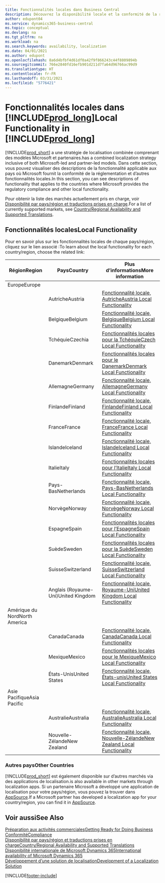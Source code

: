 ```yaml
---
title: Fonctionnalités locales dans Business Central
description: Découvrez la disponibilité locale et la conformité de la réglementation de Business Central pour les pays où Microsoft offre les fonctionnalités locales.
author: edupont04
ms.service: dynamics365-business-central
ms.topic: conceptual
ms.devlang: na
ms.tgt_pltfrm: na
ms.workload: na
ms.search.keywords: availability, localization
ms.date: 04/01/2021
ms.author: edupont
ms.openlocfilehash: 8a6d4bfbf4d61df0a42f9f866243c44f8809894b
ms.sourcegitcommit: 766e2840fd16efb901d211d7fa64d96766ac99d9
ms.translationtype: HT
ms.contentlocale: fr-FR
ms.lasthandoff: 03/31/2021
ms.locfileid: "5776421"
---
```

# <a name="local-functionality-in-prod_long"></a><span data-ttu-id="bce81-103">Fonctionnalités locales dans [!INCLUDE[prod_long](includes/prod_long.md)]</span><span class="sxs-lookup"><span data-stu-id="bce81-103">Local Functionality in [!INCLUDE[prod_long](includes/prod_long.md)]</span></span>

[!INCLUDE[prod_short](includes/prod_short.md)] <span data-ttu-id="bce81-104">a une stratégie de localisation combinée comprenant des modèles Microsoft et partenaires.</span><span class="sxs-lookup"><span data-stu-id="bce81-104">has a combined localization strategy inclusive of both Microsoft-led and partner-led models.</span></span> <span data-ttu-id="bce81-105">Dans cette section, vous pouvez visualiser des descriptions de la fonctionnalité applicable aux pays où Microsoft fournit la conformité de la réglementation et d’autres fonctionnalités locales.</span><span class="sxs-lookup"><span data-stu-id="bce81-105">In this section, you can see descriptions of functionality that applies to the countries where Microsoft provides the regulatory compliance and other local functionality.</span></span>  

<span data-ttu-id="bce81-106">Pour obtenir la liste des marchés actuellement pris en charge, voir [Disponibilité par pays/région et traductions prises en charge](/dynamics365/business-central/dev-itpro/compliance/apptest-countries-and-translations?toc=/dynamics365/business-central/toc.json).</span><span class="sxs-lookup"><span data-stu-id="bce81-106">For a list of currently supported markets, see [Country/Regional Availability and Supported Translations](/dynamics365/business-central/dev-itpro/compliance/apptest-countries-and-translations?toc=/dynamics365/business-central/toc.json).</span></span>  

## <a name="local-functionality"></a><span data-ttu-id="bce81-107">Fonctionnalités locales</span><span class="sxs-lookup"><span data-stu-id="bce81-107">Local Functionality</span></span>

<span data-ttu-id="bce81-108">Pour en savoir plus sur les fonctionnalités locales de chaque pays/région, cliquez sur le lien associé :</span><span class="sxs-lookup"><span data-stu-id="bce81-108">To learn about the local functionality for each country/region, choose the related link:</span></span>

| <span data-ttu-id="bce81-109">Région</span><span class="sxs-lookup"><span data-stu-id="bce81-109">Region</span></span> | <span data-ttu-id="bce81-110">Pays</span><span class="sxs-lookup"><span data-stu-id="bce81-110">Country</span></span> | <span data-ttu-id="bce81-111">Plus d’informations</span><span class="sxs-lookup"><span data-stu-id="bce81-111">More information</span></span> |
| --- | --- |--- |
| <span data-ttu-id="bce81-112">Europe</span><span class="sxs-lookup"><span data-stu-id="bce81-112">Europe</span></span> |  | |
|        | <span data-ttu-id="bce81-113">Autriche</span><span class="sxs-lookup"><span data-stu-id="bce81-113">Austria</span></span> | [<span data-ttu-id="bce81-114">Fonctionnalité locale, Autriche</span><span class="sxs-lookup"><span data-stu-id="bce81-114">Austria Local Functionality</span></span>](localfunctionality/austria/austria-local-functionality.md) |
|        | <span data-ttu-id="bce81-115">Belgique</span><span class="sxs-lookup"><span data-stu-id="bce81-115">Belgium</span></span> | [<span data-ttu-id="bce81-116">Fonctionnalité locale, Belgique</span><span class="sxs-lookup"><span data-stu-id="bce81-116">Belgium Local Functionality</span></span>](localfunctionality/belgium/belgium-local-functionality.md) |
|        | <span data-ttu-id="bce81-117">Tchéquie</span><span class="sxs-lookup"><span data-stu-id="bce81-117">Czechia</span></span> | [<span data-ttu-id="bce81-118">Fonctionnalités locales pour la Tchéquie</span><span class="sxs-lookup"><span data-stu-id="bce81-118">Czech Local Functionality</span></span>](localfunctionality/czech/czech-local-functionality.md) |
|        | <span data-ttu-id="bce81-119">Danemark</span><span class="sxs-lookup"><span data-stu-id="bce81-119">Denmark</span></span> | [<span data-ttu-id="bce81-120">Fonctionnalités locales pour le Danemark</span><span class="sxs-lookup"><span data-stu-id="bce81-120">Denmark Local Functionality</span></span>](localfunctionality/denmark/denmark-local-functionality.md) |
|        | <span data-ttu-id="bce81-121">Allemagne</span><span class="sxs-lookup"><span data-stu-id="bce81-121">Germany</span></span> | [<span data-ttu-id="bce81-122">Fonctionnalité locale, Allemagne</span><span class="sxs-lookup"><span data-stu-id="bce81-122">Germany Local Functionality</span></span>](localfunctionality/germany/germany-local-functionality.md) |
|        | <span data-ttu-id="bce81-123">Finlande</span><span class="sxs-lookup"><span data-stu-id="bce81-123">Finland</span></span> | [<span data-ttu-id="bce81-124">Fonctionnalité locale, Finlande</span><span class="sxs-lookup"><span data-stu-id="bce81-124">Finland Local Functionality</span></span>](localfunctionality/finland/finland-local-functionality.md) |
|        | <span data-ttu-id="bce81-125">France</span><span class="sxs-lookup"><span data-stu-id="bce81-125">France</span></span> | [<span data-ttu-id="bce81-126">Fonctionnalité locale, France</span><span class="sxs-lookup"><span data-stu-id="bce81-126">France Local Functionality</span></span>](localfunctionality/france/france-local-functionality.md) |
|        | <span data-ttu-id="bce81-127">Islande</span><span class="sxs-lookup"><span data-stu-id="bce81-127">Iceland</span></span> | [<span data-ttu-id="bce81-128">Fonctionnalité locale, Islande</span><span class="sxs-lookup"><span data-stu-id="bce81-128">Iceland Local Functionality</span></span>](localfunctionality/iceland/iceland-local-functionality.md) |
|        | <span data-ttu-id="bce81-129">Italie</span><span class="sxs-lookup"><span data-stu-id="bce81-129">Italy</span></span> | [<span data-ttu-id="bce81-130">Fonctionnalités locales pour l’Italie</span><span class="sxs-lookup"><span data-stu-id="bce81-130">Italy Local Functionality</span></span>](localfunctionality/italy/italy-local-functionality.md) |
|        | <span data-ttu-id="bce81-131">Pays-Bas</span><span class="sxs-lookup"><span data-stu-id="bce81-131">Netherlands</span></span> | [<span data-ttu-id="bce81-132">Fonctionnalité locale, Pays-Bas</span><span class="sxs-lookup"><span data-stu-id="bce81-132">Netherlands Local Functionality</span></span>](localfunctionality/netherlands/netherlands-local-functionality.md) |
|        | <span data-ttu-id="bce81-133">Norvège</span><span class="sxs-lookup"><span data-stu-id="bce81-133">Norway</span></span> | [<span data-ttu-id="bce81-134">Fonctionnalité locale, Norvège</span><span class="sxs-lookup"><span data-stu-id="bce81-134">Norway Local Functionality</span></span>](localfunctionality/norway/norway-local-functionality.md) |
|        | <span data-ttu-id="bce81-135">Espagne</span><span class="sxs-lookup"><span data-stu-id="bce81-135">Spain</span></span> | [<span data-ttu-id="bce81-136">Fonctionnalités locales pour l’Espagne</span><span class="sxs-lookup"><span data-stu-id="bce81-136">Spain Local Functionality</span></span>](localfunctionality/spain/spain-local-functionality.md) |
|        | <span data-ttu-id="bce81-137">Suède</span><span class="sxs-lookup"><span data-stu-id="bce81-137">Sweden</span></span> | [<span data-ttu-id="bce81-138">Fonctionnalités locales pour la Suède</span><span class="sxs-lookup"><span data-stu-id="bce81-138">Sweden Local Functionality</span></span>](localfunctionality/sweden/sweden-local-functionality.md) |
|        | <span data-ttu-id="bce81-139">Suisse</span><span class="sxs-lookup"><span data-stu-id="bce81-139">Switzerland</span></span> | [<span data-ttu-id="bce81-140">Fonctionnalité locale, Suisse</span><span class="sxs-lookup"><span data-stu-id="bce81-140">Switzerland Local Functionality</span></span>](localfunctionality/switzerland/switzerland-local-functionality.md) |
|        | <span data-ttu-id="bce81-141">Anglais (Royaume-Uni)</span><span class="sxs-lookup"><span data-stu-id="bce81-141">United Kingdom</span></span> | [<span data-ttu-id="bce81-142">Fonctionnalité locale, Royaume-Uni</span><span class="sxs-lookup"><span data-stu-id="bce81-142">United Kingdom Local Functionality</span></span>](localfunctionality/unitedkingdom/united-kingdom-local-functionality.md) |
| <span data-ttu-id="bce81-143">Amérique du Nord</span><span class="sxs-lookup"><span data-stu-id="bce81-143">North America</span></span> |       |  |
|        | <span data-ttu-id="bce81-144">Canada</span><span class="sxs-lookup"><span data-stu-id="bce81-144">Canada</span></span>|[<span data-ttu-id="bce81-145">Fonctionnalité locale, Canada</span><span class="sxs-lookup"><span data-stu-id="bce81-145">Canada Local Functionality</span></span>](localfunctionality/canada/canada-local-functionality.md) |
|        | <span data-ttu-id="bce81-146">Mexique</span><span class="sxs-lookup"><span data-stu-id="bce81-146">Mexico</span></span> | [<span data-ttu-id="bce81-147">Fonctionnalités locales pour le Mexique</span><span class="sxs-lookup"><span data-stu-id="bce81-147">Mexico Local Functionality</span></span>](localfunctionality/mexico/mexico-local-functionality.md) |
|        | <span data-ttu-id="bce81-148">États-Unis</span><span class="sxs-lookup"><span data-stu-id="bce81-148">United States</span></span>|[<span data-ttu-id="bce81-149">Fonctionnalité locale, États-unis</span><span class="sxs-lookup"><span data-stu-id="bce81-149">United States Local Functionality</span></span>](localfunctionality/unitedstates/united-states-local-functionality.md) |
| <span data-ttu-id="bce81-150">Asie Pacifique</span><span class="sxs-lookup"><span data-stu-id="bce81-150">Asia Pacific</span></span> |       |  |
|        | <span data-ttu-id="bce81-151">Australie</span><span class="sxs-lookup"><span data-stu-id="bce81-151">Australia</span></span> | [<span data-ttu-id="bce81-152">Fonctionnalité locale, Australie</span><span class="sxs-lookup"><span data-stu-id="bce81-152">Australia Local Functionality</span></span>](localfunctionality/australia/australia-local-functionality.md) |
|        | <span data-ttu-id="bce81-153">Nouvelle-Zélande</span><span class="sxs-lookup"><span data-stu-id="bce81-153">New Zealand</span></span> | [<span data-ttu-id="bce81-154">Fonctionnalité locale, Nouvelle-Zélande</span><span class="sxs-lookup"><span data-stu-id="bce81-154">New Zealand Local Functionality</span></span>](localfunctionality/newzealand/new-zealand-local-functionality.md) |

### <a name="other-countries"></a><span data-ttu-id="bce81-155">Autres pays</span><span class="sxs-lookup"><span data-stu-id="bce81-155">Other Countries</span></span>

[!INCLUDE[prod_short](includes/prod_short.md)] <span data-ttu-id="bce81-156">est également disponible sur d’autres marchés via des applications de localisation.</span><span class="sxs-lookup"><span data-stu-id="bce81-156">is also available in other markets through localization apps.</span></span> <span data-ttu-id="bce81-157">Si un partenaire Microsoft a développé une application de localisation pour votre pays/région, vous pouvez la trouver dans [AppSource](https://go.microsoft.com/fwlink/?linkid=2081646).</span><span class="sxs-lookup"><span data-stu-id="bce81-157">If a Microsoft partner has developed a localization app for your country/region, you can find it in [AppSource](https://go.microsoft.com/fwlink/?linkid=2081646).</span></span>

## <a name="see-also"></a><span data-ttu-id="bce81-158">Voir aussi</span><span class="sxs-lookup"><span data-stu-id="bce81-158">See Also</span></span>

[<span data-ttu-id="bce81-159">Préparation aux activités commerciales</span><span class="sxs-lookup"><span data-stu-id="bce81-159">Getting Ready for Doing Business</span></span>](ui-get-ready-business.md)  
[<span data-ttu-id="bce81-160">Conformité</span><span class="sxs-lookup"><span data-stu-id="bce81-160">Compliance</span></span>](compliance/compliance-overview.md)  
[<span data-ttu-id="bce81-161">Disponibilité par pays/région et traductions prises en charge</span><span class="sxs-lookup"><span data-stu-id="bce81-161">Country/Regional Availability and Supported Translations</span></span>](/dynamics365/business-central/dev-itpro/compliance/apptest-countries-and-translations?toc=/dynamics365/business-central/toc.json)  
[<span data-ttu-id="bce81-162">Disponibilité internationale de Microsoft Dynamics 365</span><span class="sxs-lookup"><span data-stu-id="bce81-162">International availability of Microsoft Dynamics 365</span></span>](/dynamics365/get-started/availability)  
[<span data-ttu-id="bce81-163">Développement d’une solution de localisation</span><span class="sxs-lookup"><span data-stu-id="bce81-163">Development of a Localization Solution</span></span>](/dynamics365/business-central/dev-itpro/developer/readiness/readiness-develop-localization)  


[!INCLUDE[footer-include](includes/footer-banner.md)]